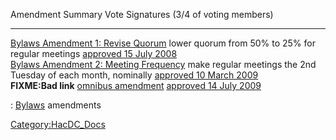   Amendment                                                                                   Summary                                                          Vote                                                                             Signatures (3/4 of voting members)
  ------------------------------------------------------------------------------------------- ---------------------------------------------------------------- -------------------------------------------------------------------------------- ------------------------------------
  [Bylaws Amendment 1: Revise Quorum](Bylaws_Amendment_1:_Revise_Quorum)           lower quorum from 50% to 25% for regular meetings                [approved 15 July 2008](Regular_Member_Meeting_Minutes_2008_07_15)    
  [Bylaws Amendment 2: Meeting Frequency](Bylaws_Amendment_2:_Meeting_Frequency)   make regular meetings the 2nd Tuesday of each month, nominally   [approved 10 March 2009](Regular_Member_Meeting_Minutes_2009_03_10)   
  **FIXME:Bad link** [omnibus amendment](http://www.jerkpile.com/bylaws/)                                                                                      [approved 14 July 2009](http://hacdc.org/wiki/july-meeting-minutes)              

  : [Bylaws](Bylaws) amendments

[Category:HacDC_Docs](Category:HacDC_Docs)
